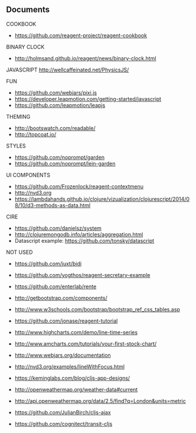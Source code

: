 ## Documents

COOKBOOK
* https://github.com/reagent-project/reagent-cookbook

BINARY CLOCK
* http://holmsand.github.io/reagent/news/binary-clock.html

JAVASCRIPT
http://wellcaffeinated.net/PhysicsJS/

FUN
* https://github.com/webjars/pixi.js
* https://developer.leapmotion.com/getting-started/javascript 
* https://github.com/leapmotion/leapjs

THEMING
* http://bootswatch.com/readable/
* http://topcoat.io/

STYLES
* https://github.com/noprompt/garden
* https://github.com/noprompt/lein-garden

UI COMPONENTS
* https://github.com/Frozenlock/reagent-contextmenu
* http://nvd3.org
* https://lambdahands.github.io/clojure/vizualization/clojurescript/2014/08/10/d3-methods-as-data.html

CIRE
* https://github.com/danielsz/system
* http://clojuremongodb.info/articles/aggregation.html
* Datascript example: https://github.com/tonsky/datascript

NOT USED
* https://github.com/juxt/bidi
* https://github.com/yogthos/reagent-secretary-example

* https://github.com/enterlab/rente
* http://getbootstrap.com/components/
* http://www.w3schools.com/bootstrap/bootstrap_ref_css_tables.asp
* https://github.com/jonase/reagent-tutorial
* http://www.highcharts.com/demo/line-time-series
* http://www.amcharts.com/tutorials/your-first-stock-chart/
* http://www.webjars.org/documentation
* http://nvd3.org/examples/lineWithFocus.html
* https://keminglabs.com/blog/cljs-app-designs/
* http://openweathermap.org/weather-data#current
* http://api.openweathermap.org/data/2.5/find?q=London&units=metric
* https://github.com/JulianBirch/cljs-ajax
* https://github.com/cognitect/transit-cljs
